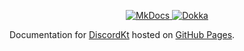 <p align="center">
  <a href="https://www.mkdocs.org/">
    <img alt="MkDocs" src="https://img.shields.io/badge/Made%20with-MkDocs-3CAAE8?style=for-the-badge">
  </a>

  <a href="https://kotlin.github.io/dokka/">
    <img alt="Dokka" src="https://img.shields.io/badge/Made%20with-Dokka-F8873C?style=for-the-badge">
  </a>
</p>

Documentation for [DiscordKt](https://github.com/DiscordKt/DiscordKt) hosted on [GitHub Pages](https://discordkt.github.io/).
